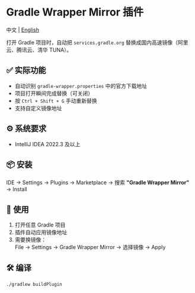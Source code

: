 # Gradle Wrapper Mirror 插件

中文 | [English](Readme_en)

打开 Gradle 项目时，自动把 `services.gradle.org` 替换成国内高速镜像（阿里云、腾讯云、清华 TUNA）。

## ✅ 实际功能
- 自动识别 `gradle-wrapper.properties` 中的官方下载地址
- 项目打开瞬间完成替换（可关闭）
- 按 `Ctrl + Shift + G` 手动重新替换
- 支持自定义镜像地址

## ⚙️ 系统要求
- IntelliJ IDEA 2022.3 及以上

## 📦 安装
IDE → Settings → Plugins → Marketplace → 搜索 **"Gradle Wrapper Mirror"** → Install

## 🚀 使用
1. 打开任意 Gradle 项目
2. 插件自动应用镜像地址
3. 需要换镜像：  
   File → Settings → Gradle Wrapper Mirror → 选择镜像 → Apply

## 🛠️ 编译
```bash
./gradlew buildPlugin